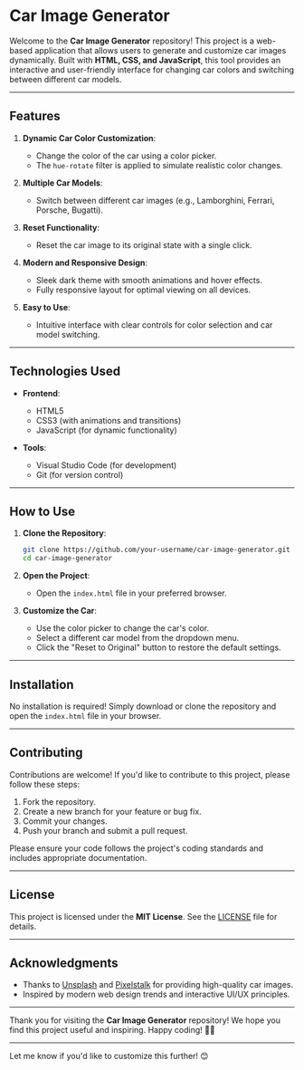 
# **Car Image Generator**

Welcome to the **Car Image Generator** repository! This project is a web-based application that allows users to generate and customize car images dynamically. Built with **HTML, CSS, and JavaScript**, this tool provides an interactive and user-friendly interface for changing car colors and switching between different car models.

---

## **Features**

1. **Dynamic Car Color Customization**:
   - Change the color of the car using a color picker.
   - The `hue-rotate` filter is applied to simulate realistic color changes.

2. **Multiple Car Models**:
   - Switch between different car images (e.g., Lamborghini, Ferrari, Porsche, Bugatti).

3. **Reset Functionality**:
   - Reset the car image to its original state with a single click.

4. **Modern and Responsive Design**:
   - Sleek dark theme with smooth animations and hover effects.
   - Fully responsive layout for optimal viewing on all devices.

5. **Easy to Use**:
   - Intuitive interface with clear controls for color selection and car model switching.

---



## **Technologies Used**

- **Frontend**:
  - HTML5
  - CSS3 (with animations and transitions)
  - JavaScript (for dynamic functionality)

- **Tools**:
  - Visual Studio Code (for development)
  - Git (for version control)

---

## **How to Use**

1. **Clone the Repository**:
   ```bash
   git clone https://github.com/your-username/car-image-generator.git
   cd car-image-generator
   ```

2. **Open the Project**:
   - Open the `index.html` file in your preferred browser.

3. **Customize the Car**:
   - Use the color picker to change the car's color.
   - Select a different car model from the dropdown menu.
   - Click the "Reset to Original" button to restore the default settings.

---

## **Installation**

No installation is required! Simply download or clone the repository and open the `index.html` file in your browser.

---

## **Contributing**

Contributions are welcome! If you'd like to contribute to this project, please follow these steps:

1. Fork the repository.
2. Create a new branch for your feature or bug fix.
3. Commit your changes.
4. Push your branch and submit a pull request.

Please ensure your code follows the project's coding standards and includes appropriate documentation.

---

## **License**

This project is licensed under the **MIT License**. See the [LICENSE](LICENSE) file for details.

---

## **Acknowledgments**

- Thanks to [Unsplash](https://unsplash.com/) and [Pixelstalk](https://www.pixelstalk.net/) for providing high-quality car images.
- Inspired by modern web design trends and interactive UI/UX principles.

---



Thank you for visiting the **Car Image Generator** repository! We hope you find this project useful and inspiring. Happy coding! 🚗✨

---

Let me know if you'd like to customize this further! 😊
